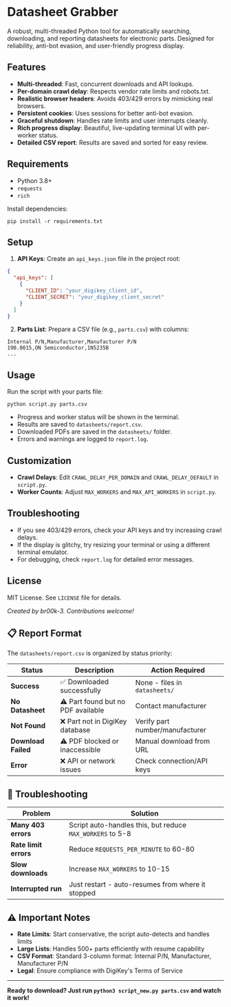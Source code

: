 
# Datasheet Grabber

A robust, multi-threaded Python tool for automatically searching, downloading, and reporting datasheets for electronic parts. Designed for reliability, anti-bot evasion, and user-friendly progress display.

## Features

- **Multi-threaded**: Fast, concurrent downloads and API lookups.
- **Per-domain crawl delay**: Respects vendor rate limits and robots.txt.
- **Realistic browser headers**: Avoids 403/429 errors by mimicking real browsers.
- **Persistent cookies**: Uses sessions for better anti-bot evasion.
- **Graceful shutdown**: Handles rate limits and user interrupts cleanly.
- **Rich progress display**: Beautiful, live-updating terminal UI with per-worker status.
- **Detailed CSV report**: Results are saved and sorted for easy review.

## Requirements

- Python 3.8+
- `requests`
- `rich`

Install dependencies:

```
pip install -r requirements.txt
```

## Setup

1. **API Keys**: Create an `api_keys.json` file in the project root:

```json
{
  "api_keys": [
    {
      "CLIENT_ID": "your_digikey_client_id",
      "CLIENT_SECRET": "your_digikey_client_secret"
    }
  ]
}
```

2. **Parts List**: Prepare a CSV file (e.g., `parts.csv`) with columns:

```
Internal P/N,Manufacturer,Manufacturer P/N
190.0015,ON Semiconductor,1N5235B
...
```

## Usage

Run the script with your parts file:

```
python script.py parts.csv
```

- Progress and worker status will be shown in the terminal.
- Results are saved to `datasheets/report.csv`.
- Downloaded PDFs are saved in the `datasheets/` folder.
- Errors and warnings are logged to `report.log`.

## Customization

- **Crawl Delays**: Edit `CRAWL_DELAY_PER_DOMAIN` and `CRAWL_DELAY_DEFAULT` in `script.py`.
- **Worker Counts**: Adjust `MAX_WORKERS` and `MAX_API_WORKERS` in `script.py`.

## Troubleshooting

- If you see 403/429 errors, check your API keys and try increasing crawl delays.
- If the display is glitchy, try resizing your terminal or using a different terminal emulator.
- For debugging, check `report.log` for detailed error messages.

## License

MIT License. See `LICENSE` file for details.


*Created by br00k-3. Contributions welcome!*

## 📋 Report Format

The `datasheets/report.csv` is organized by status priority:

| Status | Description | Action Required |
|--------|-------------|-----------------|
| **Success** | ✅ Downloaded successfully | None - files in `datasheets/` |
| **No Datasheet** | ⚠️ Part found but no PDF available | Contact manufacturer |
| **Not Found** | ❌ Part not in DigiKey database | Verify part number/manufacturer |
| **Download Failed** | ⚠️ PDF blocked or inaccessible | Manual download from URL |
| **Error** | ❌ API or network issues | Check connection/API keys |

## 🔧 Troubleshooting

| Problem | Solution |
|---------|----------|
| **Many 403 errors** | Script auto-handles this, but reduce `MAX_WORKERS` to 5-8 |
| **Rate limit errors** | Reduce `REQUESTS_PER_MINUTE` to 60-80 |
| **Slow downloads** | Increase `MAX_WORKERS` to 10-15 |
| **Interrupted run** | Just restart - auto-resumes from where it stopped |

## ⚠️ Important Notes

- **Rate Limits**: Start conservative, the script auto-detects and handles limits
- **Large Lists**: Handles 500+ parts efficiently with resume capability
- **CSV Format**: Standard 3-column format: Internal P/N, Manufacturer, Manufacturer P/N
- **Legal**: Ensure compliance with DigiKey's Terms of Service

---

**Ready to download? Just run `python3 script_new.py parts.csv` and watch it work!**
